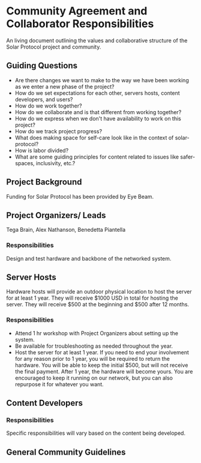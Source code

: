# Community Agreement and Collaborator Responsibilities

An living document outlining the values and collaborative structure of the Solar Protocol project and community.

## Guiding Questions

* Are there changes we want to make to the way we have been working as we enter a new phase of the project?
* How do we set expectations for each other, servers hosts, content developers, and users?
* How do we work together?
* How do we collaborate and is that different from working together?
* How do we express when we don't have availability to work on this project?
* How do we track project progress?
* What does making space for self-care look like in the context of solar-protocol?
* How is labor divided?
* What are some guiding principles for content related to issues like safer-spaces, inclusivity, etc.?

## Project Background

Funding for Solar Protocol has been provided by Eye Beam.

## Project Organizers/ Leads

Tega Brain, Alex Nathanson, Benedetta Piantella

### Responsibilities

Design and test hardware and backbone of the networked system.

## Server Hosts

Hardware hosts will provide an outdoor physical location to host the server for at least 1 year. They will receive $1000 USD in total for hosting the server. They will receive $500 at the beginning and $500 after 12 months.

### Responsibilities

* Attend 1 hr workshop with Project Organizers about setting up the system.
* Be available for troubleshooting as needed throughout the year.
* Host the server for at least 1 year. If you need to end your involvement for any reason prior to 1 year, you will be required to return the hardware. You will be able to keep the initial $500, but will not receive the final payment. After 1 year, the hardware will become yours. You are encouraged to keep it running on our network, but you can also repurpose it for whatever you want.

## Content Developers

### Responsibilities

Specific responsibilities will vary based on the content being developed.

## General Community Guidelines